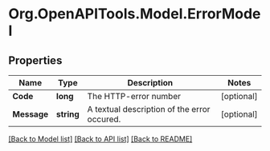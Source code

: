 
# Org.OpenAPITools.Model.ErrorModel

## Properties

Name | Type | Description | Notes
------------ | ------------- | ------------- | -------------
**Code** | **long** | The HTTP-error number | [optional] 
**Message** | **string** | A textual description of the error occured. | [optional] 

[[Back to Model list]](../README.md#documentation-for-models)
[[Back to API list]](../README.md#documentation-for-api-endpoints)
[[Back to README]](../README.md)

